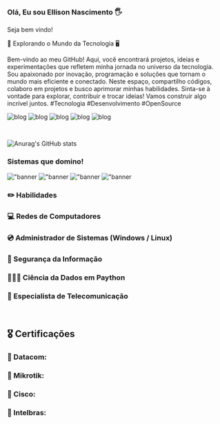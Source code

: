 ### Olá, Eu sou Ellison Nascimento 🖐️
Seja bem vindo!

🚀 Explorando o Mundo da Tecnologia 🖥️

Bem-vindo ao meu GitHub! Aqui, você encontrará projetos, ideias e experimentações que refletem minha jornada no universo da tecnologia.
Sou apaixonado por inovação, programação e soluções que tornam o mundo mais eficiente e conectado. Neste espaço, compartilho códigos, colaboro em projetos e busco aprimorar minhas habilidades.
Sinta-se à vontade para explorar, contribuir e trocar ideias! Vamos construir algo incrível juntos.
#Tecnologia #Desenvolvimento #OpenSource


![blog](https://img.shields.io/badge/Telegram-2CA5E0?style=for-the-badge&logo=telegram&logoColor=white)
![blog](https://img.shields.io/badge/Discord-7289DA?style=for-the-badge&logo=discord&logoColor=white)
![blog](https://img.shields.io/badge/Facebook-1877F2?style=for-the-badge&logo=facebook&logoColor=white)
![blog](https://img.shields.io/badge/Instagram-E4405F?style=for-the-badge&logo=instagram&logoColor=white)
![blog](https://img.shields.io/badge/LinkedIn-0077B5?style=for-the-badge&logo=linkedin&logoColor=white)

<div><br>

![Anurag's GitHub stats](https://github-readme-stats.vercel.app/api?username=Ellisomm&show_icons=true&bg_color=000000)


### Sistemas que domino!

!["banner](https://img.shields.io/badge/Linux-FCC624?style=for-the-badge&logo=linux&logoColor=black)
!["banner](https://img.shields.io/badge/Windows-0078D6?style=for-the-badge&logo=windows&logoColor=white)
!["banner](https://img.shields.io/badge/dev.to-0A0A0A?style=for-the-badge&logo=devdotto&logoColor=white)
!["banner](https://img.shields.io/badge/Python-14354C?style=for-the-badge&logo=python&logoColor=white)


### ✏️      Habilidades

### 💻 Redes de Computadores
### 💿 Administrador de Sistemas (Windows / Linux)
### 🏬 Segurança da Informação
### 👩🏼‍💻 Ciência da Dados em Paython
### 📡 Especialista de Telecomunicação


<div><br>

## 🎖️ Certificações
<div>

### 🧾 Datacom:

### 🧾 Mikrotik:

### 🧾 Cisco:

### 🧾 Intelbras:
